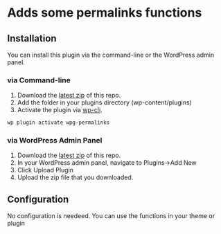 # Adds some permalinks functions

## Installation

You can install this plugin via the command-line or the WordPress admin panel.

### via Command-line

1. Download the [latest zip](https://github.com/wp-globalis-tools/wpg-permalinks/archive/master.zip) of this repo.
2. Add the folder in your plugins directory (wp-content/plugins)
3. Activate the plugin via [wp-cli](http://wp-cli.org/commands/plugin/activate/).

```sh
wp plugin activate wpg-permalinks
```

### via WordPress Admin Panel

1. Download the [latest zip](https://github.com/wp-globalis-tools/wpg-permalinks/archive/master.zip) of this repo.
2. In your WordPress admin panel, navigate to Plugins->Add New
3. Click Upload Plugin
4. Upload the zip file that you downloaded.

## Configuration

No configuration is needeed. You can use the functions in your theme or plugin
